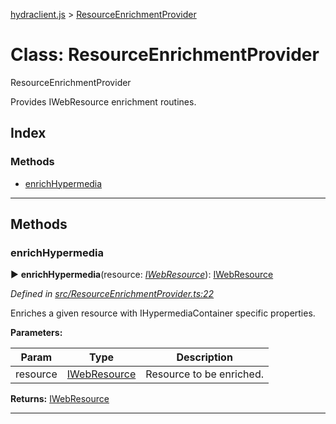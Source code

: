 [hydraclient.js](../README.md) > [ResourceEnrichmentProvider](../classes/resourceenrichmentprovider.md)



# Class: ResourceEnrichmentProvider


ResourceEnrichmentProvider

Provides IWebResource enrichment routines.

## Index

### Methods

* [enrichHypermedia](resourceenrichmentprovider.md#enrichhypermedia)



---
## Methods
<a id="enrichhypermedia"></a>

###  enrichHypermedia

► **enrichHypermedia**(resource: *[IWebResource](../interfaces/iwebresource.md)*): [IWebResource](../interfaces/iwebresource.md)




*Defined in [src/ResourceEnrichmentProvider.ts:22](https://github.com/HydraCG/Heracles.ts/blob/master/src/ResourceEnrichmentProvider.ts#L22)*



Enriches a given resource with IHypermediaContainer specific properties.


**Parameters:**

| Param  | Type                | Description  |
| ------ | ------------------- | ------------ |
| resource | [IWebResource](../interfaces/iwebresource.md) | Resource to be enriched. |





**Returns:** [IWebResource](../interfaces/iwebresource.md)





___



